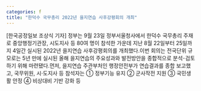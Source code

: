 ```yaml
---
categories: f
title: "한덕수 국무총리 2022년 을지연습 사후강평회의 개최"
---
```

[한국공정일보 조상식 기자] 정부는 9월 23일 정부서울청사에서 한덕수 국무총리 주재로 중앙행정기관장, 시도지사 등 80여 명이 참석한 가운데 지난 8월 22일부터 25일까지 4일간 실시된 2022년 을지연습 사후강평회의를 개최했다.이번 회의는 전국단위 규모로는 5년 만에 실시된 올해 을지연습의 주요성과와 발전방안을 종합적으로 분석･검토하기 위해 마련됐다.먼저, 을지연습 주관부처인 행정안전부가 연습결과를 종합 보고했고, 국무위원, 시·도지사 등 참석자는 ① 정부기능 유지 ② 군사작전 지원 ③ 국민생활 안정 ④ 비상대비 기반 강화 등
